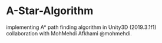# A-Star-Algorithm
implementing A* path finding algorithm in Unity3D (2019.3.1f1)  
collaboration with MohMehdi Afkhami @mohmehdi.

